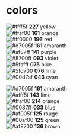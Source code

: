 # colors
![#ffff5f](https://via.placeholder.com/15/ffff5f/000000?text=+) **227** yellow  
![#ffaf00](https://via.placeholder.com/15/ffaf00/000000?text=+) **161** orange  
![#ff0000](https://via.placeholder.com/15/ff0000/000000?text=+) **196** red  
![#d7005f](https://via.placeholder.com/15/d7005f/000000?text=+) **161** amaranth  
![#af87ff](https://via.placeholder.com/15/af87ff/000000?text=+) **141** purple  
![#8700ff](https://via.placeholder.com/15/8700ff/000000?text=+) **093** violet  
![#5fafff](https://via.placeholder.com/15/5fafff/000000?text=+) **075** blue  
![#5fd700](https://via.placeholder.com/15/5fd700/000000?text=+) **076** lime  
![#00d7af](https://via.placeholder.com/15/00d7af/000000?text=+) **043** cyan  

  

![#d7005f](https://via.placeholder.com/15/d7005f/000000?text=+) **161** amaranth  
![#afff5f](https://via.placeholder.com/15/afff5f/000000?text=+) **143** lime  
![#ffaf00](https://via.placeholder.com/15/ffaf00/000000?text=+) **214** orange  
![#0087ff](https://via.placeholder.com/15/0087ff/000000?text=+) **033** blue  
![#af005f](https://via.placeholder.com/15/af005f/000000?text=+) **125** rouge  
![#00af00](https://via.placeholder.com/15/00af00/000000?text=+) **125** green  
![#af8700](https://via.placeholder.com/15/af8700/000000?text=+) **136** brown  




